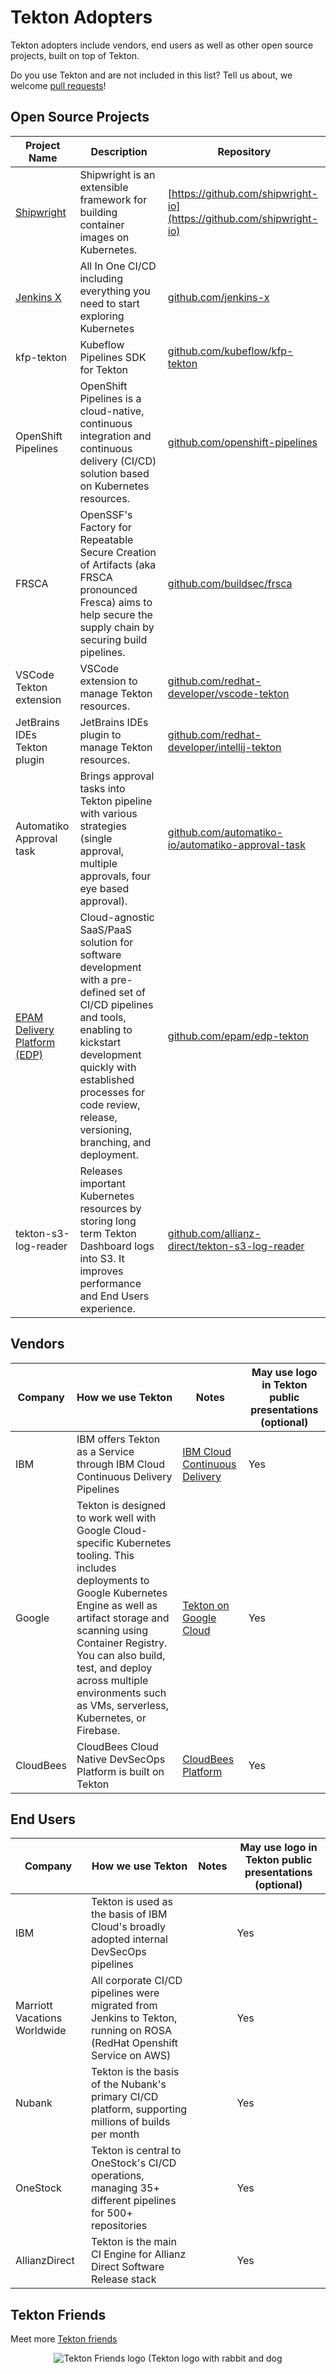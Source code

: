 # Tekton Adopters

Tekton adopters include vendors, end users as well as other
open source projects, built on top of Tekton.

Do you use Tekton and are not included in this list?
Tell us about, we welcome [pull requests](https://github.com/tektoncd/community/edit/main/adopters.md)!

## Open Source Projects

| Project Name                                                           | Description                                                                                                                                                                                                                                           | Repository                                                                                                     |
|------------------------------------------------------------------------|-------------------------------------------------------------------------------------------------------------------------------------------------------------------------------------------------------------------------------------------------------|----------------------------------------------------------------------------------------------------------------|
| [Shipwright](https://shipwright.io/)                                   | Shipwright is an extensible framework for building container images on Kubernetes.                                                                                                                                                                    | [https://github.com/shipwright-io](https://github.com/shipwright-io)                                           |
| [Jenkins X](https://jenkins-x.io/)                                     | All In One CI/CD including everything you need to start exploring Kubernetes                                                                                                                                                                          | [github.com/jenkins-x](https://github.com/jenkins-x)                                                           |
| kfp-tekton                                                             | Kubeflow Pipelines SDK for Tekton                                                                                                                                                                                                                     | [github.com/kubeflow/kfp-tekton](https://github.com/kubeflow/kfp-tekton/)                                      |
| OpenShift Pipelines                                                    | OpenShift Pipelines is a cloud-native, continuous integration and continuous delivery (CI/CD) solution based on Kubernetes resources.                                                                                                                 | [github.com/openshift-pipelines](https://github.com/openshift-pipelines)                                       |
| FRSCA                                                                  | OpenSSF's Factory for Repeatable Secure Creation of Artifacts (aka FRSCA pronounced Fresca) aims to help secure the supply chain by securing build pipelines.                                                                                         | [github.com/buildsec/frsca](https://github.com/buildsec/frsca)                                                 |
| VSCode Tekton extension                                                | VSCode extension to manage Tekton resources.                                                                                                                                                                                                          | [github.com/redhat-developer/vscode-tekton](https://github.com/redhat-developer/vscode-tekton)                 |
| JetBrains IDEs Tekton plugin                                           | JetBrains IDEs plugin to manage Tekton resources.                                                                                                                                                                                                     | [github.com/redhat-developer/intellij-tekton](https://github.com/redhat-developer/intellij-tekton)             |
| Automatiko Approval task                                               | Brings approval tasks into Tekton pipeline with various strategies (single approval, multiple approvals, four eye based approval).                                                                                                                    | [github.com/automatiko-io/automatiko-approval-task](https://github.com/automatiko-io/automatiko-approval-task) |
| [EPAM Delivery Platform (EDP)](https://epam.github.io/edp-install/)    | Cloud-agnostic SaaS/PaaS solution for software development with a pre-defined set of CI/CD pipelines and tools, enabling to kickstart development quickly with established processes for code review, release, versioning, branching, and deployment. | [github.com/epam/edp-tekton](https://github.com/epam/edp-tekton)                                               |
| tekton-s3-log-reader                                                   | Releases important Kubernetes resources by storing long term Tekton Dashboard logs into S3. It improves performance and End Users experience. | [github.com/allianz-direct/tekton-s3-log-reader](https://github.com/allianz-direct/tekton-s3-log-reader) |


## Vendors

| Company | How we use Tekton                                                                                                                                                                                                                                                                                                           | Notes                                                                          | May use logo in Tekton public presentations (optional) |
|---------|-----------------------------------------------------------------------------------------------------------------------------------------------------------------------------------------------------------------------------------------------------------------------------------------------------------------------------|--------------------------------------------------------------------------------|--------------------------------------------------------|
| IBM     | IBM offers Tekton as a Service through IBM Cloud Continuous Delivery Pipelines                                                                                                                                                                                                                                              | [IBM Cloud Continuous Delivery](https://www.ibm.com/cloud/continuous-delivery) | Yes                                                    |
| Google  | Tekton is designed to work well with Google Cloud-specific Kubernetes tooling. This includes deployments to Google Kubernetes Engine as well as artifact storage and scanning using Container Registry. You can also build, test, and deploy across multiple environments such as VMs, serverless, Kubernetes, or Firebase. | [Tekton on Google Cloud](https://cloud.google.com/tekton)                      | Yes                                                    |
| CloudBees | CloudBees Cloud Native DevSecOps Platform is built on Tekton | [CloudBees Platform](https://www.cloudbees.com/products/saas-platform)                      | Yes                                                    |



## End Users

| Company | How we use Tekton | Notes | May use logo in Tekton public presentations (optional) |
|---------|-----------|---------|----------|
| IBM | Tekton is used as the basis of IBM Cloud's broadly adopted internal DevSecOps pipelines | | Yes |
| Marriott Vacations Worldwide | All corporate CI/CD pipelines were migrated from Jenkins to Tekton, running on ROSA (RedHat Openshift Service on AWS) | | Yes |
| Nubank | Tekton is the basis of the Nubank's primary CI/CD platform, supporting millions of builds per month | | Yes |
| OneStock | Tekton is central to OneStock's CI/CD operations, managing 35+ different pipelines for 500+ repositories | | Yes |
| AllianzDirect | Tekton is the main CI Engine for Allianz Direct Software Release stack | | Yes |

## Tekton Friends

Meet more [Tekton friends](https://github.com/tektoncd/friends/)

<p align="center">
<img src="https://github.com/tektoncd/friends/raw/main/tekton-friends.png" alt="Tekton Friends logo (Tekton logo with rabbit and dog"/>
</p>
